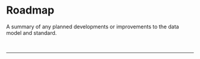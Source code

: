 # Roadmap

A summary of any planned developments or improvements to the data model and standard.

<br><hr>
